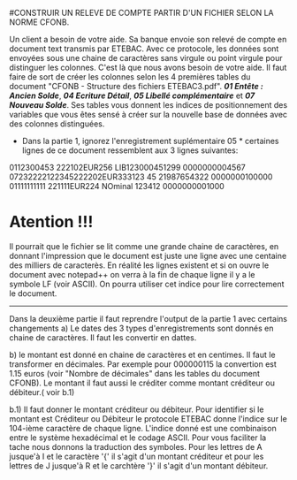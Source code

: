 #CONSTRUIR UN RELEVE DE COMPTE PARTIR D'UN FICHIER SELON LA NORME CFONB.

Un client a besoin de votre aide. Sa banque envoie son relevé de compte en document text transmis par ETEBAC. 
Avec ce protocole, les données sont envoyées sous une chaine de caractères sans virgule ou point virgule pour distinguer les colonnes. C'est là que nous avons besoin de votre aide.
Il faut faire de sort de créer les colonnes selon les 4 premières tables du document "CFONB - Structure des fichiers ETEBAC3.pdf". ***01 Entête : Ancien Solde***, ***04 Ecriture Détail***, ***05 Libellé complémentaire*** et ***07 Nouveau Solde***. 
Ses tables vous donnent les indices de positionnement des variables que  vous êtes sensé à  créer sur la nouvelle base de données avec des colonnes distinguées.

* Dans la partie 1, ignorez l'enregistrement suplémentaire 05 *
certaines lignes de ce document ressemblent aux 3 lignes suivantes:

0112300453    222102EUR256    LIB123000451299   0000000004567
07232222122345222202EUR333123  45 21987654322   0000000100000
01111111111   221111EUR224     NOminal 123412   0000000001000

# Atention !!! #
Il pourrait que le fichier se lit comme une grande chaine de caractères, en donnant l'impression que le document est juste une ligne avec une centaine des milliers de caracterès.
En réalité les lignes existent et si on ouvre le document avec notepad++ on verra à la fin de chaque ligne il y a le symbole LF (voir ASCII). On pourra utiliser cet indice pour lire correctement le document.

----------------------------------------------------------------------------
Dans la deuxième partie il faut reprendre l'output de la partie 1 avec certains changements
a) Le dates des 3 types d'enregistrements sont donnés en chaine de caractères. Il faut
    les convertir en dattes.

b) le montant est donné en chaine de caractères et en centimes. Il faut le transformer
    en décimales. Par exemple pour 000000115 la convertion est 1.15 euros (voir "Nombre de décimales"
    dans les tables du document CFONB). Le montant il faut aussi le créditer comme montant créditeur ou débiteur.( voir b.1)

b.1) Il faut donner le montant créditeur ou débiteur.
Pour identifier si le montant est Créditeur ou Débiteur le protocole ETEBAC donne
l'indice sur le 104-ième caractère de chaque ligne. L'indice donné est une combinaison
entre le système hexadécimal et le codage ASCII. Pour vous faciliter la tache nous
donnons la traduction des symboles. Pour les lettres de A  jusque'à I et le caractère '{'
il s'agit d'un montant créditeur et pour les lettres de J jusque'à R et le carchtère '}'
il s'agit d'un montant débiteur.
